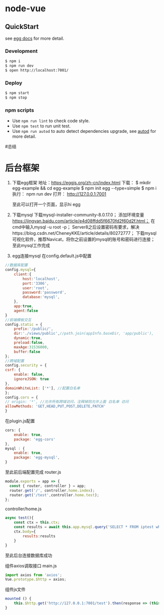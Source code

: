 # node-vue

## QuickStart

<!-- add docs here for user -->

see [egg docs][egg] for more detail.

### Development

```bash
$ npm i
$ npm run dev
$ open http://localhost:7001/
```

### Deploy

```bash
$ npm start
$ npm stop
```

### npm scripts

- Use `npm run lint` to check code style.
- Use `npm test` to run unit test.
- Use `npm run autod` to auto detect dependencies upgrade, see [autod](https://www.npmjs.com/package/autod) for more detail.


[egg]: https://eggjs.org

#总结

# 后台框架
1. 下载egg框架 
    地址：https://eggjs.org/zh-cn/index.html
    下载：
        $ mkdir egg-example && cd egg-example
        $ npm init egg --type=simple
        $ npm i
    执行：
        npm run dev
    打开：
        http://127.0.0.1:7001

    至此可以打开一个页面，显示hi egg

2. 下载mysql
    下载mysql-installer-community-8.0.17.0；
    添加环境变量 https://jingyan.baidu.com/article/e4d08ffdd5f6670fd2f60d2f.html；
    在cmd中输入mysql -u root -p；
    Server8之后设置密码有要求，解决https://blog.csdn.net/CheneyKKE/article/details/80272777；
    下载mysql可视化软件，推荐Navicat，将你之前设置的mysql的账号和密码进行连接；
    至此mysql工作完成

3. egg连接mysql
在config.default.js中配置
```js
//数据库配置
config.mysql={
    client:{
        host:'localhost',
        port:'3306',
        user:'root',
        password:'password',
        database:'mysql',
    },
    app:true,
    agent:false
}
//前端模板交互
config.static = {
    prefix:'/public/',
    dir:'./views/public',//path.join(appInfo.baseDir, 'app/public'),
    dynamic:true,
    preload:false,
    maxAge:31536000,
    buffer:false
};
//跨域配置
config.security = {
csrf: {
    enable: false,
    ignoreJSON: true
},
domainWhiteList: ['*'], //配置白名单
};
config.cors = {
// origin: '*', //允许所有跨域访问，注释掉则允许上面 白名单 访问
allowMethods: 'GET,HEAD,PUT,POST,DELETE,PATCH'
}
```
在plugin.js配置
```js
cors: {
    enable: true,
    package: 'egg-cors'
},
mysql : {
    enable: true,
    package: 'egg-mysql',
}
```
至此前后端配置完成
router.js
```js
module.exports = app => {
  const { router, controller } = app;
  router.get('/', controller.home.index);
  router.get('/test',controller.home.test);
};
```
controller/home.js
```js
async test(){
    const ctx = this.ctx;
    const results = await this.app.mysql.query('SELECT * FROM iptest where id="'+1+'"');
    ctx.body={
        results:results
    }
}
```
至此后台连接数据库成功

组件axios调取接口
main.js
```js
import axios from 'axios';
Vue.prototype.$http = axios;
```
组件js文件
```js
mounted () {
    this.$http.get('http://127.0.0.1:7001/test').then(response => (this.info = response))
}
```



